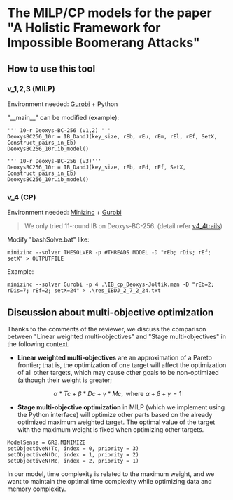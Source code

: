 # The MILP/CP models for the paper "A Holistic Framework for Impossible Boomerang Attacks"

## How to use this tool

### v_1,2,3 (MILP)
Environment needed: [Gurobi](https://www.gurobi.com/) + Python

"\_\_main__" can be modified (example):
```
''' 10-r Deoxys-BC-256 (v1,2) '''
DeoxysBC256_10r = IB_DandJ(key_size, rEb, rEu, rEm, rEl, rEf, SetX, Construct_pairs_in_Eb)
DeoxysBC256_10r.ib_model()
```
```
''' 10-r Deoxys-BC-256 (v3)'''
DeoxysBC256_10r = IB_DandJ(key_size, rEb, rEd, rEf, SetX, Construct_pairs_in_Eb)
DeoxysBC256_10r.ib_model()
```

### v_4 (CP)
Environment needed: [Minizinc](https://www.minizinc.org/) + [Gurobi](https://www.gurobi.com/)

> We only tried 11-round IB on Deoxys-BC-256. (detail refer [v4_4trails](https://github.com/Icsnow/IB_models/tree/main/v4_4trails))
> 
Modify "bashSolve.bat" like:

`minizinc --solver THESOLVER -p #THREADS MODEL -D "rEb; rDis; rEf; setX" > OUTPUTFILE` 

Example:

`minizinc --solver Gurobi -p 4 .\IB_cp_Deoxys-Joltik.mzn -D "rEb=2; rDis=7; rEf=2; setX=24" > .\res_IBDJ_2_7_2_24.txt`

## Discussion about multi-objective optimization
Thanks to the comments of the reviewer, we discuss the comparison between "Linear weighted multi-objectives" and "Stage multi-objectives" in the following context.

* **Linear weighted multi-objectives** are an approximation of a Pareto frontier; that is, the optimization of one target will affect the optimization of all other targets, which may cause other goals to be non-optimized (although their weight is greater;

$$
\alpha * Tc + \beta * Dc + \gamma * Mc, \text{ where } \alpha + \beta + \gamma = 1
$$

* **Stage multi-objective optimization** in MILP (which we implement using the Python interface) will optimize other parts based on the already optimized maximum weighted target. The optimal value of the target with the maximum weight is fixed when optimizing other targets.

```
ModelSense = GRB.MINIMIZE
setObjectiveN(Tc, index = 0, priority = 3)
setObjectiveN(Dc, index = 1, priority = 2)
setObjectiveN(Mc, index = 2, priority = 1)
```

In our model, time complexity is related to the maximum weight, and we want to maintain the optimal time complexity while optimizing data and memory complexity.
